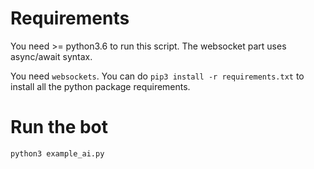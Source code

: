 # Requirements

You need >= python3.6 to run this script. The websocket part uses async/await
syntax.

You need ```websockets```. You can do ```pip3 install -r requirements.txt``` to
install all the python package requirements.

# Run the bot

```python3 example_ai.py```
